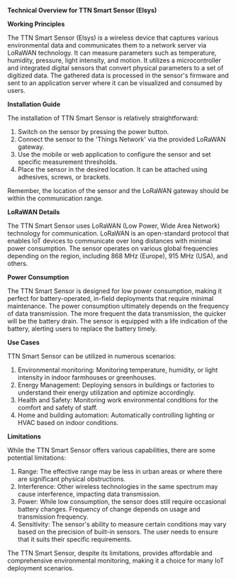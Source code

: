 **Technical Overview for TTN Smart Sensor (Elsys)** 

**Working Principles**

The TTN Smart Sensor (Elsys) is a wireless device that captures various environmental data and communicates them to a network server via LoRaWAN technology. It can measure parameters such as temperature, humidity, pressure, light intensity, and motion. It utilizes a microcontroller and integrated digital sensors that convert physical parameters to a set of digitized data. The gathered data is processed in the sensor's firmware and sent to an application server where it can be visualized and consumed by users. 

**Installation Guide**

The installation of TTN Smart Sensor is relatively straightforward:

1. Switch on the sensor by pressing the power button.
2. Connect the sensor to the 'Things Network' via the provided LoRaWAN gateway.
3. Use the mobile or web application to configure the sensor and set specific measurement thresholds.
4. Place the sensor in the desired location. It can be attached using adhesives, screws, or brackets.

Remember, the location of the sensor and the LoRaWAN gateway should be within the communication range.

**LoRaWAN Details**

The TTN Smart Sensor uses LoRaWAN (Low Power, Wide Area Network) technology for communication. LoRaWAN is an open-standard protocol that enables IoT devices to communicate over long distances with minimal power consumption. The sensor operates on various global frequencies depending on the region, including 868 MHz (Europe), 915 MHz (USA), and others.

**Power Consumption**

The TTN Smart Sensor is designed for low power consumption, making it perfect for battery-operated, in-field deployments that require minimal maintenance. The power consumption ultimately depends on the frequency of data transmission. The more frequent the data transmission, the quicker will be the battery drain. The sensor is equipped with a life indication of the battery, alerting users to replace the battery timely.

**Use Cases**

TTN Smart Sensor can be utilized in numerous scenarios:

1. Environmental monitoring: Monitoring temperature, humidity, or light intensity in indoor farmhouses or greenhouses.
2. Energy Management: Deploying sensors in buildings or factories to understand their energy utilization and optimize accordingly.
3. Health and Safety: Monitoring work environmental conditions for the comfort and safety of staff.
4. Home and building automation: Automatically controlling lighting or HVAC based on indoor conditions.

**Limitations**

While the TTN Smart Sensor offers various capabilities, there are some potential limitations:

1. Range: The effective range may be less in urban areas or where there are significant physical obstructions.
2. Interference: Other wireless technologies in the same spectrum may cause interference, impacting data transmission.
3. Power: While low consumption, the sensor does still require occasional battery changes. Frequency of change depends on usage and transmission frequency.
4. Sensitivity: The sensor's ability to measure certain conditions may vary based on the precision of built-in sensors. The user needs to ensure that it suits their specific requirements.

The TTN Smart Sensor, despite its limitations, provides affordable and comprehensive environmental monitoring, making it a choice for many IoT deployment scenarios.